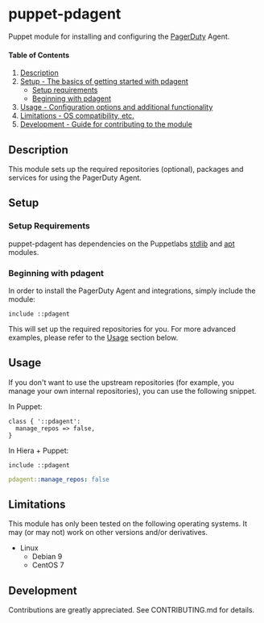 # puppet-pdagent

Puppet module for installing and configuring the [PagerDuty](https://www.pagerduty.com/) Agent.

#### Table of Contents

1. [Description](#description)
2. [Setup - The basics of getting started with pdagent](#setup)
    * [Setup requirements](#setup-requirements)
    * [Beginning with pdagent](#beginning-with-pdagent)
3. [Usage - Configuration options and additional functionality](#usage)
4. [Limitations - OS compatibility, etc.](#limitations)
5. [Development - Guide for contributing to the module](#development)

## Description

This module sets up the required repositories (optional), packages and services for using the PagerDuty Agent.

## Setup

### Setup Requirements

puppet-pdagent has dependencies on the Puppetlabs [stdlib]() and [apt]() modules.

### Beginning with pdagent

In order to install the PagerDuty Agent and integrations, simply include the module:

```puppet
include ::pdagent
```

This will set up the required repositories for you. For more advanced examples, please refer to the [Usage](#usage) section below.

## Usage

If you don't want to use the upstream repositories (for example, you manage your own internal repositories), you can use the following snippet.

In Puppet:
```puppet
class { '::pdagent':
  manage_repos => false,
}
```

In Hiera + Puppet:
```puppet
include ::pdagent
```
```yaml
pdagent::manage_repos: false
```

## Limitations

This module has only been tested on the following operating systems. It may (or may not) work on other versions and/or derivatives.

* Linux
  * Debian 9
  * CentOS 7

## Development

Contributions are greatly appreciated. See CONTRIBUTING.md for details.
